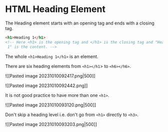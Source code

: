 # HTML Heading Element

The Heading element starts with an opening tag and ends with a closing tag.
```html
<h1>Heading 1</h1>
<!-- Here <h1> is the opening tag and </h1> is the closing tag and "Heading
 1" is the content. -->
```

The whole `<h1>Heading 1</h1>` is an element.

There are six heading elements from `<h1></h1`> to `<h6></h6>`.

![[Pasted image 20231010092417.png|500]]

![[Pasted image 20231010092442.png]]

It is not good practice to have more than one `<h1>`.

![[Pasted image 20231010093120.png|500]]

Don't skip a heading level i.e. don't go from `<h1>` directly to `<h3>`.

![[Pasted image 20231010093203.png|500]]